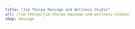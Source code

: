 ```yaml
---
title: "Jim Thorpe Massage and Wellness Studio"
url: /jim-thorpe/jim-thorpe-massage-and-wellness-studio/
shop: massage
---
```

